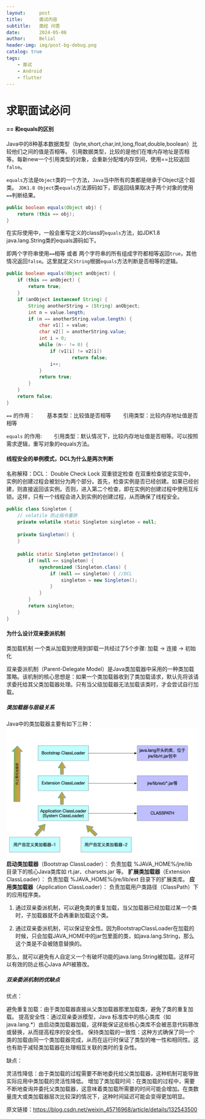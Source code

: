 ```yaml
---
layout:     post
title:      面试内容
subtitle:   面经 问答
date:       2024-05-08
author:     Belial
header-img: img/post-bg-debug.png
catalog: true
tags:
    - 面试
    - Android
    - flutter
---
```


# 求职面试必问

#### == 和equals的区别
Java中的8种基本数据类型（byte,short,char,int,long,float,double,boolean）比较他们之间的值是否相等。
引用数据类型，比较的是他们在堆内存地址是否相等。每新new一个引用类型的对象，会重新分配堆内存空间，使用==比较返回`false`。

`equals`方法是`Object`类的一个方法，`Java`当中所有的类都是继承于Object这个超类。
`JDK1.8 Object`类`equals`方法源码如下，即返回结果取决于两个对象的使用`==`判断结果。
```java
public boolean equals(Object obj) {
    return (this == obj);
}
```
在实际使用中，一般会重写定义的class的`equals`方法，如JDK1.8 java.lang.String类的equals源码如下。

即两个字符串使用` == `相等  或者  两个字符串的所有组成字符都相等返回`true`，其他情况返回`false`。这里就定义`String`根据`equals`方法判断是否相等的逻辑。
```java
public boolean equals(Object anObject) {
	if (this == anObject) {
		return true;
	}
	if (anObject instanceof String) {
		String anotherString = (String) anObject;
		int n = value.length;
		if (n == anotherString.value.length) {
			char v1[] = value;
			char v2[] = anotherString.value;
			int i = 0;
			while (n-- != 0) {
				if (v1[i] != v2[i])
						return false;
				i++;
			}
			return true;
		}
	}
	return false;
}
```
`==` 的作用：
　　基本类型：比较值是否相等
　　引用类型：比较内存地址值是否相等

`equals` 的作用:
　　引用类型：默认情况下，比较内存地址值是否相等。可以按照需求逻辑，重写对象的equals方法。

#### 线程安全的单例模式，DCL为什么是两次判断

名称解释：DCL： Double Check Lock 双重锁定检查
在双重检查锁定实现中，实例的创建过程会被划分为两个部分。首先，检查实例是否已经创建。如果已经创建，则直接返回该实例。否则，进入第二个检查，即在实例的创建过程中使用互斥锁。这样，只有一个线程会进入到实例的创建过程，从而确保了线程安全。

```java
public class Singleton {
    // volatile 防止指令重排
    private volatile static Singleton singleton = null;
    
    private Singleton() {
    }

    public static Singleton getInstance() {
        if (null == singleton) {
            synchronized (Singleton.class) {
                if (null == singleton) { //DCL
                    singleton = new Singleton();
                }
            }
        }
        return singleton;
    }
}
```
####  为什么设计双亲委派机制
类加载机制
一个类从加载到使用到卸载一共经过了5个步骤:
加载 -> 连接 -> 初始化

双亲委派机制（Parent-Delegate Model）是Java类加载器中采用的一种类加载策略。该机制的核心思想是：如果一个类加载器收到了类加载请求，默认先将该请求委托给其父类加载器处理。只有当父级加载器无法加载该类时，才会尝试自行加载。

##### 类加载器与层级关系
Java中的类加载器主要有如下三种：
![alt text](/img/image.png)
**启动类加载器**（Bootstrap ClassLoader）： 负责加载 %JAVA_HOME%/jre/lib 目录下的核心Java类库如 rt.jar、charsets.jar 等。
**扩展类加载器**（Extension ClassLoader）： 负责加载 %JAVA_HOME%/jre/lib/ext 目录下的扩展类库。
**应用类加载器**（Application ClassLoader）： 负责加载用户类路径（ClassPath）下的应用程序类。

1. 通过双亲委派机制，可以避免类的重复加载，当父加载器已经加载过某一个类时，子加载器就不会再重新加载这个类。

2. 通过双亲委派机制，可以保证安全性。因为BootstrapClassLoader在加载的时候，只会加载JAVA_HOME中的jar包里面的类，如java.lang.String，那么这个类是不会被随意替换的。

那么，就可以避免有人自定义一个有破坏功能的java.lang.String被加载。这样可以有效的防止核心Java API被篡改。

##### 双亲委派机制的优缺点
优点：

避免重复加载：由于类加载器直接从父类加载器那里加载类，避免了类的重复加载。
提高安全性：通过双亲委派模型，Java 标准库中的核心类库（如 java.lang.*）由启动类加载器加载，这样能保证这些核心类库不会被恶意代码篡改或替换，从而提高程序的安全性。
保持类加载的一致性：这种方式确保了同一个类的加载由同一个类加载器完成，从而在运行时保证了类型的唯一性和相同性。这也有助于减轻类加载器在处理相互关联的类时的复杂性。

缺点：

灵活性降低：由于类加载的过程需要不断地委托给父类加载器，这种机制可能导致实际应用中类加载的灵活性降低。
增加了类加载时间：在类加载的过程中，需要不断地查询并委托父类加载器，这意味着类加载所需要的时间可能会增加。在类数量庞大或类加载器层次比较深的情况下，这种时间延迟可能会变得更加明显。

                        
原文链接：https://blog.csdn.net/weixin_45716968/article/details/132543500